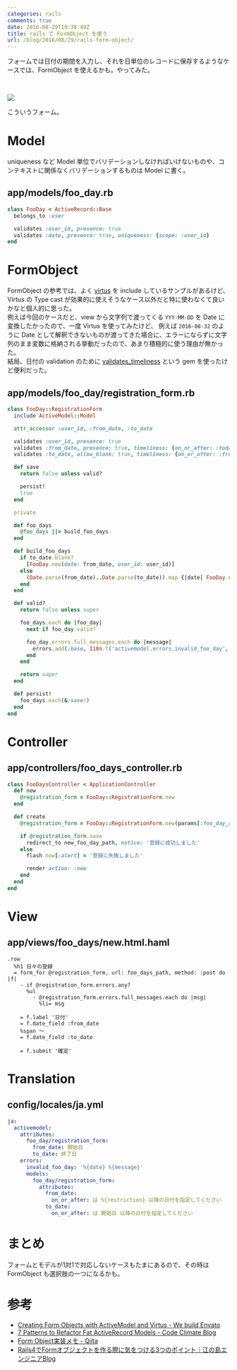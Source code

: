 ```yaml
---
categories: rails
comments: true
date: 2016-08-29T19:38:49Z
title: rails で FormObject を使う
url: /blog/2016/08/29/rails-form-object/
---
```


フォームでは日付の期間を入力し、それを日単位のレコードに保存するようなケースでは、FormObject を使えるかも。やってみた。  

<br />

![](/images/2016-08-29-rails-form-object/screenshot1.png)  

こういうフォーム。  


# Model
uniqueness など Model 単位でバリデーションしなければいけないものや、コンテキストに関係なくバリデーションするものは Model に書く。  

## app/models/foo_day.rb

```ruby
class FooDay < ActiveRecord::Base
  belongs_to :user

  validates :user_id, presence: true
  validates :date, presence: true, uniqueness: {scope: :user_id}
end
```


# FormObject

FormObject の参考では、よく [virtus](https://github.com/solnic/virtus) を include しているサンプルがあるけど、Virtus の Type cast が効果的に使えそうなケース以外だと特に使わなくて良いかなと個人的に思った。  
例えば今回のケースだと、view から文字列で渡ってくる `YYY-MM-DD` を Date に変換したかったので、一度 Virtus を使ってみたけど、
例えば `2016-08-32` のように Date として解釈できないものが渡ってきた場合に、エラーにならずに文字列のまま変数に格納される挙動だったので、あまり積極的に使う理由が無かった。  
結局、日付の validation のために [validates_timeliness](https://github.com/adzap/validates_timeliness) という gem を使ったけど便利だった。  

## app/models/foo_day/registration_form.rb

```ruby
class FooDay::RegistrationForm
  include ActiveModel::Model

  attr_accessor :user_id, :from_date, :to_date

  validates :user_id, presence: true
  validates :from_date, presence: true, timeliness: {on_or_after: :today, type: :date}
  validates :to_date, allow_blank: true, timeliness: {on_or_after: :from_date, type: :date}

  def save
    return false unless valid?

    persist!
    true
  end

  private

  def foo_days
    @foo_days ||= build_foo_days
  end

  def build_foo_days
    if to_date.blank?
      [FooDay.new(date: from_date, user_id: user_id)]
    else
      (Date.parse(from_date)..Date.parse(to_date)).map {|date| FooDay.new(user_id: user_id, date: date) }
    end
  end

  def valid?
    return false unless super

    foo_days.each do |foo_day|
      next if foo_day.valid?

      foo_day.errors.full_messages.each do |message|
        errors.add(:base, I18n.t('activemodel.errors.invalid_foo_day', date: foo_day.date, message: message))
      end
    end

    return super
  end

  def persist!
    foo_days.each(&:save!)
  end
end
```


# Controller

## app/controllers/foo_days_controller.rb

```ruby
class FooDaysController < ApplicationController
  def new
    @registration_form = FooDay::RegistrationForm.new
  end

  def create
    @registration_form = FooDay::RegistrationForm.new(params[:foo_day_registration_form].merge(user_id: current_user.id))

    if @registration_form.save
      redirect_to new_foo_day_path, notice: '登録に成功しました'
    else
      flash.now[:alert] = '登録に失敗しました'

      render action: :new
    end
  end
end
```

# View

## app/views/foo_days/new.html.haml

```haml
.row
  %h1 日々の登録
  = form_for @registration_form, url: foo_days_path, method: :post do |f|
    - if @registration_form.errors.any?
      %ul
        - @registration_form.errors.full_messages.each do |msg|
          %li= msg

    = f.label '日付'
    = f.date_field :from_date
    %span 〜
    = f.date_field :to_date

    = f.submit '確定'
```


# Translation
## config/locales/ja.yml

```yaml
ja:
  activemodel:
    attributes:
      foo_day/registration_form:
        from_date: 開始日
        to_date: 終了日
    errors:
      invalid_foo_day: '%{date} %{message}'
      models:
        foo_day/registration_form:
          attributes:
            from_date:
              on_or_after: は %{restriction} 以降の日付を指定してください
            to_date:
              on_or_after: は 開始日 以降の日付を指定してください
```

# まとめ
フォームとモデルが1対1で対応しないケースもたまにあるので、その時は FormObject も選択肢の一つになるかも。  

# 参考
- [Creating Form Objects with ActiveModel and Virtus - We build Envato](http://webuild.envato.com/blog/creating-form-objects-with-activemodel-and-virtus/)
- [7 Patterns to Refactor Fat ActiveRecord Models - Code Climate Blog](http://blog.codeclimate.com/blog/2012/10/17/7-ways-to-decompose-fat-activerecord-models/)
- [Form Object実装メモ - Qiita](http://qiita.com/quattro_4/items/6636efbf58cca13db02a)
- [Rails4でFormオブジェクトを作る際に気をつける3つのポイント｜江の島エンジニアBlog](http://blog.enogineer.com/2014/12/02/rails-form-object/)
